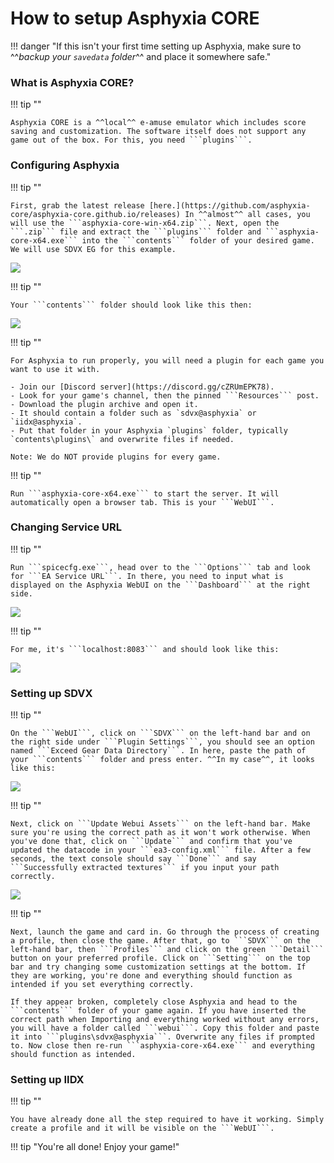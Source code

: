 # How to setup Asphyxia CORE

!!! danger "If this isn't your first time setting up Asphyxia, make sure to ^^*backup your ```savedata``` folder*^^ and place it somewhere safe."

### What is Asphyxia CORE?

!!! tip ""

	Asphyxia CORE is a ^^local^^ e-amuse emulator which includes score saving and customization. The software itself does not support any game out of the box. For this, you need ```plugins```.

### Configuring Asphyxia

!!! tip ""

	First, grab the latest release [here.](https://github.com/asphyxia-core/asphyxia-core.github.io/releases) In ^^almost^^ all cases, you will use the ```asphyxia-core-win-x64.zip```. Next, open the ```.zip``` file and extract the ```plugins``` folder and ```asphyxia-core-x64.exe``` into the ```contents``` folder of your desired game. We will use SDVX EG for this example.

<img src="/img/extras/asphyxia/1.png">

!!! tip ""

	Your ```contents``` folder should look like this then:

<img src="/img/extras/asphyxia/2.png">

!!! tip ""

	For Asphyxia to run properly, you will need a plugin for each game you want to use it with.

	- Join our [Discord server](https://discord.gg/cZRUmEPK78).
	- Look for your game's channel, then the pinned ```Resources``` post. 
	- Download the plugin archive and open it.
	- It should contain a folder such as `sdvx@asphyxia` or `iidx@asphyxia`.
	- Put that folder in your Asphyxia `plugins` folder, typically `contents\plugins\` and overwrite files if needed.

	Note: We do NOT provide plugins for every game.

!!! tip ""

	Run ```asphyxia-core-x64.exe``` to start the server. It will automatically open a browser tab. This is your ```WebUI```. 

### Changing Service URL

!!! tip ""

	Run ```spicecfg.exe```, head over to the ```Options``` tab and look for ```EA Service URL```. In there, you need to input what is displayed on the Asphyxia WebUI on the ```Dashboard``` at the right side.

<img src="/img/extras/asphyxia/3.png">

!!! tip ""

	For me, it's ```localhost:8083``` and should look like this:

<img src="/img/extras/asphyxia/4.png">
	
### Setting up SDVX

!!! tip ""

	On the ```WebUI```, click on ```SDVX``` on the left-hand bar and on the right side under ```Plugin Settings```, you should see an option named ```Exceed Gear Data Directory```. In here, paste the path of your ```contents``` folder and press enter. ^^In my case^^, it looks like this:
	
<img src="/img/extras/asphyxia/5.png">

!!! tip ""

	Next, click on ```Update Webui Assets``` on the left-hand bar. Make sure you're using the correct path as it won't work otherwise. When you've done that, click on ```Update``` and confirm that you've updated the datacode in your ```ea3-config.xml``` file. After a few seconds, the text console should say ```Done``` and say ```Successfully extracted textures``` if you input your path correctly.

<img src="/img/extras/asphyxia/6.png">

!!! tip ""

	Next, launch the game and card in. Go through the process of creating a profile, then close the game. After that, go to ```SDVX``` on the left-hand bar, then ```Profiles``` and click on the green ```Detail``` button on your preferred profile. Click on ```Setting``` on the top bar and try changing some customization settings at the bottom. If they are working, you're done and everything should function as intended if you set everything correctly.

	If they appear broken, completely close Asphyxia and head to the ```contents``` folder of your game again. If you have inserted the correct path when Importing and everything worked without any errors, you will have a folder called ```webui```. Copy this folder and paste it into ```plugins\sdvx@asphyxia```. Overwrite any files if prompted to. Now close then re-run ```asphyxia-core-x64.exe``` and everything should function as intended.

### Setting up IIDX

!!! tip ""

	You have already done all the step required to have it working. Simply create a profile and it will be visible on the ```WebUI```.
	
!!! tip "You're all done! Enjoy your game!"

